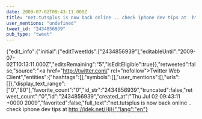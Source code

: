 ```yaml
---
date: 2009-07-02T09:43:11.000Z
title: "net.tutsplus is now back online .. check iphone dev tips at  http://idek.net/HjH″"
user_mentions: "undefined"
tweet_id: "2434856939"
pub_type: "tweet"
---
```

{"edit_info":{"initial":{"editTweetIds":["2434856939"],"editableUntil":"2009-07-02T10:13:11.000Z","editsRemaining":"5","isEditEligible":true}},"retweeted":false,"source":"<a href=\"http://twitter.com\" rel=\"nofollow\">Twitter Web Client</a>","entities":{"hashtags":[],"symbols":[],"user_mentions":[],"urls":[]},"display_text_range":["0","80"],"favorite_count":"0","id_str":"2434856939","truncated":false,"retweet_count":"0","id":"2434856939","created_at":"Thu Jul 02 09:43:11 +0000 2009","favorited":false,"full_text":"net.tutsplus is now back online .. check iphone dev tips at  http://idek.net/HjH","lang":"en"}
